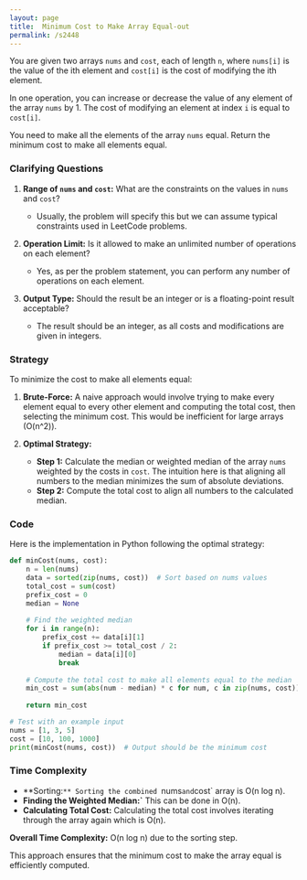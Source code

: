 ```yaml
---
layout: page
title:  Minimum Cost to Make Array Equal-out
permalink: /s2448
---
```


You are given two arrays `nums` and `cost`, each of length `n`, where `nums[i]` is the value of the ith element and `cost[i]` is the cost of modifying the ith element.

In one operation, you can increase or decrease the value of any element of the array `nums` by 1. The cost of modifying an element at index `i` is equal to `cost[i]`.

You need to make all the elements of the array `nums` equal. Return the minimum cost to make all elements equal.

### Clarifying Questions

1. **Range of `nums` and `cost`:**
   What are the constraints on the values in `nums` and `cost`?
   - Usually, the problem will specify this but we can assume typical constraints used in LeetCode problems.

2. **Operation Limit:**
   Is it allowed to make an unlimited number of operations on each element?
   - Yes, as per the problem statement, you can perform any number of operations on each element.

3. **Output Type:**
   Should the result be an integer or is a floating-point result acceptable?
   - The result should be an integer, as all costs and modifications are given in integers.

### Strategy

To minimize the cost to make all elements equal:

1. **Brute-Force:** A naive approach would involve trying to make every element equal to every other element and computing the total cost, then selecting the minimum cost. This would be inefficient for large arrays (O(n^2)).

2. **Optimal Strategy:**
   - **Step 1:** Calculate the median or weighted median of the array `nums` weighted by the costs in `cost`. The intuition here is that aligning all numbers to the median minimizes the sum of absolute deviations.
   - **Step 2:** Compute the total cost to align all numbers to the calculated median.

### Code

Here is the implementation in Python following the optimal strategy:

```python
def minCost(nums, cost):
    n = len(nums)
    data = sorted(zip(nums, cost))  # Sort based on nums values
    total_cost = sum(cost)
    prefix_cost = 0
    median = None
    
    # Find the weighted median
    for i in range(n):
        prefix_cost += data[i][1]
        if prefix_cost >= total_cost / 2:
            median = data[i][0]
            break
            
    # Compute the total cost to make all elements equal to the median
    min_cost = sum(abs(num - median) * c for num, c in zip(nums, cost))
    
    return min_cost

# Test with an example input
nums = [1, 3, 5]
cost = [10, 100, 1000]
print(minCost(nums, cost))  # Output should be the minimum cost
```

### Time Complexity

- **Sorting:`** Sorting the combined `nums` and `cost` array is O(n log n).
- **Finding the Weighted Median:`** This can be done in O(n).
- **Calculating Total Cost:** Calculating the total cost involves iterating through the array again which is O(n).

**Overall Time Complexity:** O(n log n) due to the sorting step.

This approach ensures that the minimum cost to make the array equal is efficiently computed.